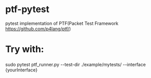 # ptf-pytest
pytest implementation of PTF(Packet Test Framework https://github.com/p4lang/ptf/)

# Try with:
###
sudo pytest ptf_runner.py --test-dir ./example/mytests/  --interface {yourInterface} 
###